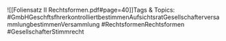 
![[Foliensatz II Rechtsformen.pdf#page=40]]Tags & Topics:
   #GmbHGeschftsfhrerkontrolliertbestimmenAufsichtsratGesellschafterversammlungbestimmenVersammlung
   #RechtsformenRechtsformen
   #GesellschafterStimmrecht